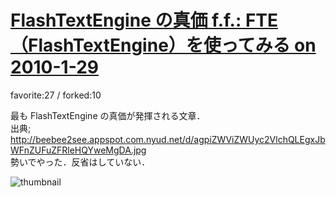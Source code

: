 # [FlashTextEngine の真価 f.f.: FTE（FlashTextEngine）を使ってみる on 2010-1-29](http://fl.corge.net/c/9Z86)

favorite:27 / forked:10

最も FlashTextEngine の真価が発揮される文章．  
出典; http://beebee2see.appspot.com.nyud.net/d/agpiZWViZWUyc2VlchQLEgxJbWFnZUFuZFRleHQYweMgDA.jpg  
勢いでやった．反省はしていない．

![thumbnail](./thumbnail.jpg)
